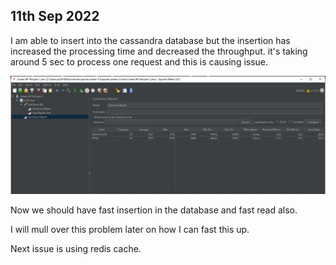 11th Sep 2022
-------------

I am able to insert into the cassandra database but the insertion has increased the processing time and decreased the throughput. 
it's taking around 5 sec to process one request and this is causing issue. 

![](./images/jmeter_11_sept_1.png)

Now we should have fast insertion in the database and fast read also. 

I will mull over this problem later on how I can fast this up. 

Next issue is using redis cache. 

